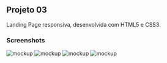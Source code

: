 ## Projeto 03
Landing Page responsiva, desenvolvida com HTML5 e CSS3.

### Screenshots
![mockup](https://i.ibb.co/2NnxHJm/projeto3-mockup-01.png)
![mockup](https://i.ibb.co/4Ybq68p/projeto3-mockup-02.png)
![mockup](https://i.ibb.co/xfqRJZj/projeto3-mockup-03.png)
![mockup](https://i.ibb.co/SQz7YHJ/projeto3-mockup-04.png)